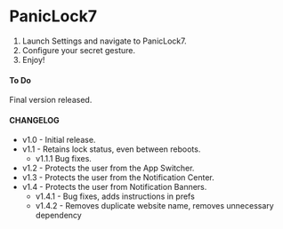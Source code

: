 PanicLock7
===================

1. Launch Settings and navigate to PanicLock7.
2. Configure your secret gesture.
3. Enjoy!


#### To Do ####
Final version released.

#### CHANGELOG ####
* v1.0 - Initial release.
* v1.1 - Retains lock status, even between reboots.
  * v1.1.1 Bug fixes.
* v1.2 - Protects the user from the App Switcher.
* v1.3 - Protects the user from the Notification Center.
* v1.4 - Protects the user from Notification Banners.
  * v1.4.1 - Bug fixes, adds instructions in prefs
  * v1.4.2 - Removes duplicate website name, removes unnecessary dependency
